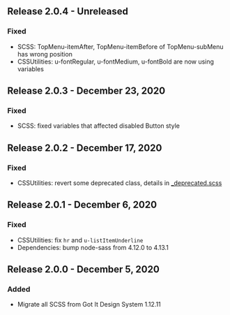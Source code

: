 ## Release 2.0.4 - Unreleased
### Fixed
* SCSS: TopMenu-itemAfter, TopMenu-itemBefore of TopMenu-subMenu has wrong position
* CSSUtilities: u-fontRegular, u-fontMedium, u-fontBold are now using variables

## Release 2.0.3 - December 23, 2020
### Fixed
* SCSS: fixed variables that affected disabled Button style

## Release 2.0.2 - December 17, 2020
### Fixed
* CSSUtilities: revert some deprecated class, details in [_deprecated.scss](https://github.com/gotitinc/aha-css/blob/master/scss/utilities/_deprecated.scss
)
## Release 2.0.1 - December 6, 2020
### Fixed
* CSSUtilities: fix `hr` and `u-listItemUnderline`
* Dependencies: bump node-sass from 4.12.0 to 4.13.1

## Release 2.0.0 - December 5, 2020
### Added
* Migrate all SCSS from Got It Design System 1.12.11
